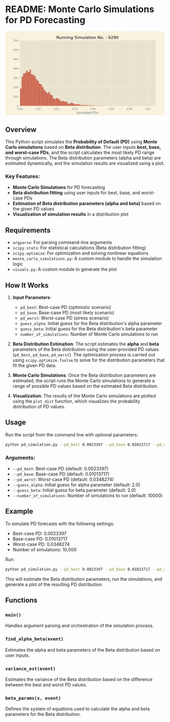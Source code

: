 
# README: Monte Carlo Simulations for PD Forecasting


![alt text](image.png)

## Overview

This Python script simulates the **Probability of Default (PD)** using **Monte Carlo simulations** based on **Beta distribution**. The user inputs **best, base, and worst-case PDs**, and the script calculates the most likely PD range through simulations. The Beta distribution parameters (alpha and beta) are estimated dynamically, and the simulation results are visualized using a plot.

### Key Features:
- **Monte Carlo Simulations** for PD forecasting
- **Beta distribution fitting** using user inputs for best, base, and worst-case PDs
- **Estimation of Beta distribution parameters (alpha and beta)** based on the given PD values
- **Visualization of simulation results** in a distribution plot

## Requirements

- `argparse`: For parsing command-line arguments
- `scipy.stats`: For statistical calculations (Beta distribution fitting)
- `scipy.optimize`: For optimization and solving nonlinear equations
- `monte_carlo_simulations.py`: A custom module to handle the simulation logic
- `visuals.py`: A custom module to generate the plot

## How It Works

1. **Input Parameters**: 
   - `pd_best`: Best-case PD (optimistic scenario)
   - `pd_base`: Base-case PD (most likely scenario)
   - `pd_worst`: Worst-case PD (stress scenario)
   - `guess_alpha`: Initial guess for the Beta distribution's alpha parameter
   - `guess_beta`: Initial guess for the Beta distribution's beta parameter
   - `number_of_simulations`: Number of Monte Carlo simulations to run

2. **Beta Distribution Estimation**:
   The script estimates the **alpha** and **beta** parameters of the Beta distribution using the user-provided PD values (`pd_best`, `pd_base`, `pd_worst`). The optimization process is carried out using `scipy.optimize.fsolve` to solve for the distribution parameters that fit the given PD data.

3. **Monte Carlo Simulations**:
   Once the Beta distribution parameters are estimated, the script runs the Monte Carlo simulations to generate a range of possible PD values based on the estimated Beta distribution.

4. **Visualization**:
   The results of the Monte Carlo simulations are plotted using the `plot_dist` function, which visualizes the probability distribution of PD values.

## Usage

Run the script from the command line with optional parameters:

```bash
python pd_simulation.py --pd_best 0.0023397 --pd_base 0.01013717 --pd_worst 0.0348274 --guess_alpha 2.0 --guess_beta 2.0 --number_of_simulations 10000
```

### Arguments:
- `--pd_best`: Best-case PD (default: 0.0023397)
- `--pd_base`: Base-case PD (default: 0.01013717)
- `--pd_worst`: Worst-case PD (default: 0.0348274)
- `--guess_alpha`: Initial guess for alpha parameter (default: 2.0)
- `--guess_beta`: Initial guess for beta parameter (default: 2.0)
- `--number_of_simulations`: Number of simulations to run (default: 10000)

## Example

To simulate PD forecasts with the following settings:
- Best-case PD: 0.0023397
- Base-case PD: 0.01013717
- Worst-case PD: 0.0348274
- Number of simulations: 10,000

Run:

```bash
python pd_simulation.py --pd_best 0.0023397 --pd_base 0.01013717 --pd_worst 0.0348274 --number_of_simulations 10000
```

This will estimate the Beta distribution parameters, run the simulations, and generate a plot of the resulting PD distribution.

## Functions

### `main()`
Handles argument parsing and orchestration of the simulation process.

### `find_alpha_beta(event)`
Estimates the alpha and beta parameters of the Beta distribution based on user inputs.

### `variance_est(event)`
Estimates the variance of the Beta distribution based on the difference between the best and worst PD values.

### `beta_params(x, event)`
Defines the system of equations used to calculate the alpha and beta parameters for the Beta distribution.


